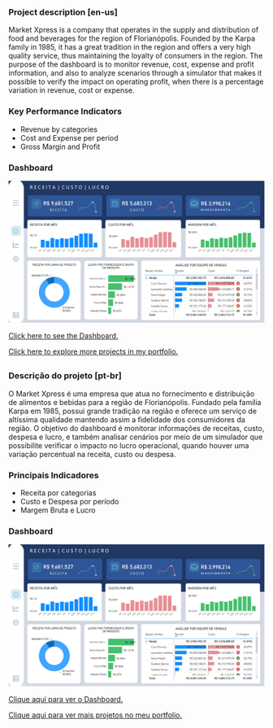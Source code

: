 ### Project description [en-us]

Market Xpress is a company that operates in the supply and distribution of food and beverages for the region of Florianópolis. Founded by the Karpa family in 1985, it has a great tradition in the region and offers a very high quality service, thus maintaining the loyalty of consumers in the region. The purpose of the dashboard is to monitor revenue, cost, expense and profit information, and also to analyze scenarios through a simulator that makes it possible to verify the impact on operating profit, when there is a percentage variation in revenue, cost or expense.

### Key Performance Indicators

- Revenue by categories
- Cost and Expense per period
- Gross Margin and Profit

### Dashboard

<a href="https://raw.githubusercontent.com/luiscarlos300/Power-BI-Projects/refs/heads/master/Image/Fluxo.png"><img src="https://raw.githubusercontent.com/luiscarlos300/Power-BI-Projects/refs/heads/master/Image/Fluxo.png" style="width: 1000px; max-width: 100%; height: auto" title="Click to enlarge picture" />

<a href="https://app.powerbi.com/view?r=eyJrIjoiZTkzZTk1YTEtM2FhZC00YTgyLTkzODAtMjlkNjdjY2E1MzY5IiwidCI6IjAzOTg0NmQxLWY3ODEtNDRlMy04NGZhLTkzOWZiNGI5MDc0YSJ9" target="_blank">Click here to see the Dashboard.</a>

<a href="https://sites.google.com/view/projetosluiscarlos/p%C3%A1gina-inicial" target="_blank">Click here to explore more projects in my portfolio.</a>

##

### Descrição do projeto [pt-br]

O Market Xpress é uma empresa que atua no fornecimento e distribuição de alimentos e bebidas para a região de Florianópolis. Fundado pela família Karpa em 1985, possui grande tradição na região e oferece um serviço de altíssima qualidade mantendo assim a fidelidade dos consumidores da região. O objetivo do dashboard é monitorar informações de receitas, custo, despesa e lucro, e também analisar cenários por meio de um simulador que possibilite verificar o impacto no lucro operacional, quando houver uma variação percentual na receita, custo ou despesa.

### Principais Indicadores

- Receita por categorias
- Custo e Despesa por período
- Margem Bruta e Lucro

### Dashboard

<a href="https://raw.githubusercontent.com/luiscarlos300/Power-BI-Projects/refs/heads/master/Image/Fluxo.png"><img src="https://raw.githubusercontent.com/luiscarlos300/Power-BI-Projects/refs/heads/master/Image/Fluxo.png" style="width: 1000px; max-width: 100%; height: auto" title="Click to enlarge picture" />

<a href="https://app.powerbi.com/view?r=eyJrIjoiZTkzZTk1YTEtM2FhZC00YTgyLTkzODAtMjlkNjdjY2E1MzY5IiwidCI6IjAzOTg0NmQxLWY3ODEtNDRlMy04NGZhLTkzOWZiNGI5MDc0YSJ9" target="_blank">Clique aqui para ver o Dashboard.</a>

<a href="https://sites.google.com/view/projetosluiscarlos/p%C3%A1gina-inicial" target="_blank">Clique aqui para ver mais projetos no meu portfolio.</a>
